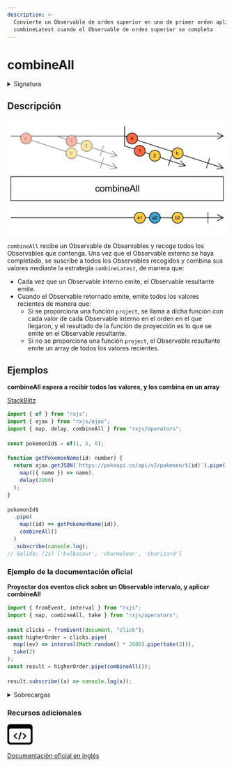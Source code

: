 ```yaml
---
description: >-
  Convierte un Observable de orden superior en uno de primer orden aplicando
  combineLatest cuando el Observable de orden superior se completa
---
```


# combineAll

<details>

<summary>Signatura</summary>

#### Firma

`combineAll<T, R>(project?: (...values: any[]) => R): OperatorFunction<T, R>`

#### Parámetros

#### Retorna

`OperatorFunction<T, R>`

</details>

## Descripción

![Diagrama de canicas del operador combineAll](assets/images/marble-diagrams/join-creation/combineAll.png)

`combineAll` recibe un Observable de Observables y recoge todos los Observables que contenga. Una vez que el Observable externo se haya completado, se suscribe a todos los Observables recogidos y combina sus valores mediante la estrategia `combineLatest`, de manera que:

* Cada vez que un Observable interno emite, el Observable resultante emite.
* Cuando el Observable retornado emite, emite todos los valores recientes de manera que:
  * Si se proporciona una función `project`, se llama a dicha función con cada valor de cada Observable interno en el orden en el que llegaron, y el resultado de la función de proyección es lo que se emite en el Observable resultante.
  * Si no se proporciona una función `project`, el Observable resultante emite un array de todos los valores recientes.

## Ejemplos

**combineAll espera a recibir todos los valores, y los combina en un array**

[StackBlitz](https://stackblitz.com/edit/rxjs-combineall-1?file=index.ts)

```javascript
import { of } from "rxjs";
import { ajax } from "rxjs/ajax";
import { map, delay, combineAll } from "rxjs/operators";

const pokemonId$ = of(1, 5, 6);

function getPokemonName(id: number) {
  return ajax.getJSON(`https://pokeapi.co/api/v2/pokemon/${id}`).pipe(
    map(({ name }) => name),
    delay(2000)
  );
}

pokemonId$
  .pipe(
    map((id) => getPokemonName(id)),
    combineAll()
  )
  .subscribe(console.log);
// Salida: (2s) ['bulbasaur', 'charmeleon', 'charizard']
```

### Ejemplo de la documentación oficial

**Proyectar dos eventos click sobre un Observable intervalo, y aplicar combineAll**

```javascript
import { fromEvent, interval } from "rxjs";
import { map, combineAll, take } from "rxjs/operators";

const clicks = fromEvent(document, "click");
const higherOrder = clicks.pipe(
  map((ev) => interval(Math.random() * 2000).pipe(take(3))),
  take(2)
);
const result = higherOrder.pipe(combineAll());

result.subscribe((x) => console.log(x));
```

<details>

<summary>Sobrecargas</summary>

#### Firma

`combineAll(): OperatorFunction<ObservableInput<T>, T[]>`

#### Parámetros

No recibe ningún parámetro.

#### Retorna

`OperatorFunction<ObservableInput<T>, T[]>`

#### Firma

`combineAll(): OperatorFunction<any, T[]>`

#### Parámetros

No recibe ningún parámetro.

#### Retorna

`OperatorFunction<any, T[]>`

#### Firma

`combineAll(project: (...values: T[]) => R): OperatorFunction<ObservableInput<T>, R>`

#### Parámetros

#### Retorna

`OperatorFunction<ObservableInput<T>, R>`

#### Firma

`combineAll(project: (...values: any[]) => R): OperatorFunction<any, R>`

#### Parámetros

#### Retorna

`OperatorFunction<any, R>`

</details>

### Recursos adicionales

[![Source code](assets/icons/source-code.png)](https://github.com/ReactiveX/rxjs/blob/master/src/internal/operators/combineAll.ts)

[Documentación oficial en inglés](https://rxjs.dev/api/operators/combineAll)
